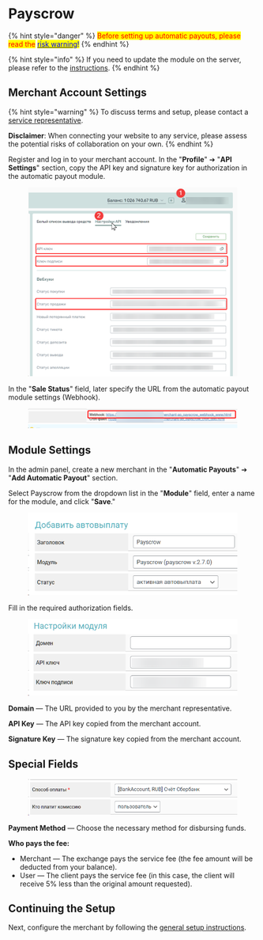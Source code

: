 # Payscrow

{% hint style="danger" %}
<mark style="color:red;">Before setting up automatic payouts, please read the</mark> [<mark style="color:blue;">risk warning</mark>](https://premium.gitbook.io/main/en/basic-settings/merchants-and-auto-payments/auto-payments/risk-warning)<mark style="color:blue;">!</mark>
{% endhint %}

{% hint style="info" %}
If you need to update the module on the server, please refer to the [instructions](https://premium.gitbook.io/main/en/en/basic-settings/faq/updating-script-files-on-the-server/how-to-update-files-on-the-server#merchant-and-auto-payout-modules).
{% endhint %}

## Merchant Account Settings <a href="#nastroiki-v-lichnom-kabinete-merchanta" id="nastroiki-v-lichnom-kabinete-merchanta"></a>

{% hint style="warning" %}
To discuss terms and setup, please contact a [service representative](https://t.me/Payscrow).

**Disclaimer**: When connecting your website to any service, please assess the potential risks of collaboration on your own.
{% endhint %}

Register and log in to your merchant account. In the "**Profile**" ➔ "**API Settings**" section, copy the API key and signature key for authorization in the automatic payout module.

<figure><img src="../../../../.gitbook/assets/image (126)_eng.png" alt=""><figcaption></figcaption></figure>

In the "**Sale Status**" field, later specify the URL from the automatic payout module settings (Webhook).

<figure><img src="../../../../.gitbook/assets/image (127)_eng.png" alt=""><figcaption></figcaption></figure>

## Module Settings <a href="#nastroiki-modulya" id="nastroiki-modulya"></a>

In the admin panel, create a new merchant in the "**Automatic Payouts**" ➔ "**Add Automatic Payout**" section.

Select Payscrow from the dropdown list in the "**Module**" field, enter a name for the module, and click "**Save**."

<figure><img src="../../../../.gitbook/assets/image (124)_eng.png" alt="" width="444"><figcaption></figcaption></figure>

Fill in the required authorization fields.

<figure><img src="../../../../.gitbook/assets/image (125)_eng.png" alt="" width="451"><figcaption></figcaption></figure>

**Domain** — The URL provided to you by the merchant representative.

**API Key** — The API key copied from the merchant account.

**Signature Key** — The signature key copied from the merchant account.

## Special Fields

<figure><img src="../../../../.gitbook/assets/image (128)_eng.png" alt="" width="516"><figcaption></figcaption></figure>

**Payment Method** — Choose the necessary method for disbursing funds.

**Who pays the fee:**

* Merchant — The exchange pays the service fee (the fee amount will be deducted from your balance).
* User — The client pays the service fee (in this case, the client will receive 5% less than the original amount requested).

## Continuing the Setup

Next, configure the merchant by following the [general setup instructions](https://premium.gitbook.io/main/en/basic-settings/merchants-and-auto-payments/auto-payments/obshie-nastroiki-merchantov-avtovyplat).